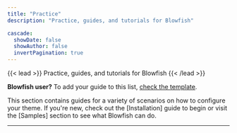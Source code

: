 ```yaml
---
title: "Practice"
description: "Practice, guides, and tutorials for Blowfish"

cascade:
  showDate: false
  showAuthor: false
  invertPagination: true
---
```


{{< lead >}}
Practice, guides, and tutorials for Blowfish
{{< /lead >}}

**Blowfish user?** To add your guide to this list, [check the template](/guides/template/).

This section contains guides for a variety of scenarios on how to configure your theme. If you're new, check out the [Installation] guide to begin or visit the [Samples]  section to see what Blowfish can do.

---
